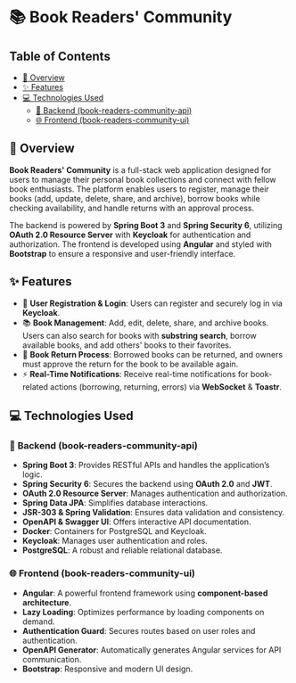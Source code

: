 # 📚 **Book Readers' Community** 

## Table of Contents

- [📖 Overview](#-overview)
- [✨ Features](#-features)
- [💻 Technologies Used](#-technologies-used)
    - [🔧 Backend (book-readers-community-api)](#-backend-book-readers-community-api)
    - [🌐 Frontend (book-readers-community-ui)](#-frontend-book-readers-community-ui)

## 📖 **Overview**

**Book Readers' Community** is a full-stack web application designed for users to manage their personal book collections and connect with fellow book enthusiasts. The platform enables users to register, manage their books (add, update, delete, share, and archive), borrow books while checking availability, and handle returns with an approval process. 

The backend is powered by **Spring Boot 3** and **Spring Security 6**, utilizing **OAuth 2.0 Resource Server** with **Keycloak** for authentication and authorization. The frontend is developed using **Angular** and styled with **Bootstrap** to ensure a responsive and user-friendly interface.

## ✨ **Features**

- 🔑 **User Registration & Login**: Users can register and securely log in via **Keycloak**.
- 📚 **Book Management**: Add, edit, delete, share, and archive books. Users can also search for books with **substring search**, borrow available books, and add others' books to their favorites.
- 🔄 **Book Return Process**: Borrowed books can be returned, and owners must approve the return for the book to be available again.
- ⚡ **Real-Time Notifications**: Receive real-time notifications for book-related actions (borrowing, returning, errors) via **WebSocket** & **Toastr**.

## 💻 **Technologies Used**

### 🔧 **Backend (book-readers-community-api)**

- **Spring Boot 3**: Provides RESTful APIs and handles the application’s logic.
- **Spring Security 6**: Secures the backend using **OAuth 2.0** and **JWT**.
- **OAuth 2.0 Resource Server**: Manages authentication and authorization.
- **Spring Data JPA**: Simplifies database interactions.
- **JSR-303 & Spring Validation**: Ensures data validation and consistency.
- **OpenAPI & Swagger UI**: Offers interactive API documentation.
- **Docker**: Containers for PostgreSQL and Keycloak.
- **Keycloak**: Manages user authentication and roles.
- **PostgreSQL**: A robust and reliable relational database.

### 🌐 **Frontend (book-readers-community-ui)**

- **Angular**: A powerful frontend framework using **component-based architecture**.
- **Lazy Loading**: Optimizes performance by loading components on demand.
- **Authentication Guard**: Secures routes based on user roles and authentication.
- **OpenAPI Generator**: Automatically generates Angular services for API communication.
- **Bootstrap**: Responsive and modern UI design.
